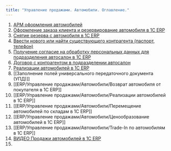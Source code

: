 ```yaml
---
title: "Управление продажами. Автомобили. Оглавление."
---
```


1. [АРМ оформления автомобилей](ERP/Управление%20продажами/Автомобили/АРМ%20оформления%20автомобилей.md)
2. [Оформление заказа клиента и резервирование автомобиля в 1С ERP](ERP/Управление%20продажами/Автомобили/Оформление%20заказа%20клиента%20и%20резервирование%20автомобиля%20в%201С%20ERP.md)
3. [Снятие резерва с автомобиля в 1С ERP](ERP/Управление%20продажами/Автомобили/Снятие%20резерва%20с%20автомобиля%20в%201С%20ERP.md)
4. [Ввести нового или найти существующего контрагента (паспорт, телефон)](ERP/Управление%20продажами/Автомобили/Ввести%20нового%20или%20найти%20существующего%20контрагента%20(паспорт,%20телефон).md)
5. [Получение согласие на обработку персональных данных для подразделения автосалон в 1С ERP](ERP/Управление%20продажами/Автомобили/Получение%20согласие%20на%20обработку%20персональных%20данных%20для%20подразделения%20автосалон%20в%201С%20ERP.md)
6. [Договор с контрагентом в подразделении автосалон](ERP/Управление%20продажами/Автомобили/Договор%20с%20контрагентом%20в%20подразделении%20автосалон.md)
7. [Реализации автомобилей в 1С ERP](ERP/Управление%20продажами/Автомобили/Реализации%20автомобилей%20в%201С%20ERP.md)
8. [[Заполнение полей универсального передаточного документа (УПД)]]
9. [[ERP/Управление продажами/Автомобили/Возврат автомобиля от покупателя в 1С ERP]]
10. [[ERP/Управление продажами/Автомобили/Реализации автомобилей в 1С ERP]]
11. [[ERP/Управление продажами/Автомобили/Перемещение автомобилей по складам в 1С ERP]]
12. [[ERP/Управление продажами/Автомобили/Ценообразование автомобилей в 1С ERP]]
13. [[ERP/Управление продажами/Автомобили/Trade-In по автомобилям в 1С ERP]]
14. [ВИДЕО Продажи автомобилей в 1С ERP](ERP/Управление%20продажами/Автомобили/ВИДЕО%20Продажи%20автомобилей%20в%201С%20ERP.md)
16. 



